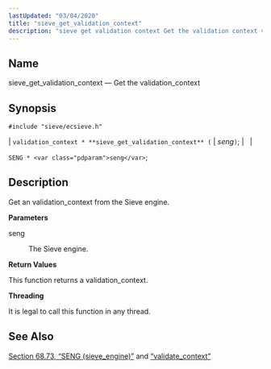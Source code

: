 ```yaml
---
lastUpdated: "03/04/2020"
title: "sieve_get_validation_context"
description: "sieve get validation context Get the validation context validation context sieve get validation context seng SENG seng Get an validation context from the Sieve engine seng The Sieve engine This function returns a validation context It is legal to call this function in any thread Section 68 73 SENG sieve..."
---
```


<a name="apis.sieve_get_validate_context"></a> 
## Name

sieve_get_validation_context — Get the validation_context

## Synopsis

`#include "sieve/ecsieve.h"`

| `validation_context * **sieve_get_validation_context** (` | <var class="pdparam">seng</var>`)`; |   |

`SENG * <var class="pdparam">seng</var>`;<a name="idp60213632"></a> 
## Description

Get an validation_context from the Sieve engine.

**<a name="idp60214864"></a> Parameters**

<dl class="variablelist">

<dt>seng</dt>

<dd>

The Sieve engine.

</dd>

</dl>

**<a name="idp60217600"></a> Return Values**

This function returns a validation_context.

**<a name="idp60218528"></a> Threading**

It is legal to call this function in any thread.

<a name="idp60219952"></a> 
## See Also

[Section 68.73, “SENG (sieve_engine)”](structs.seng "68.73. SENG (sieve_engine)") and [“validate_context”](/momentum/3/3-api/structs-validate-context)